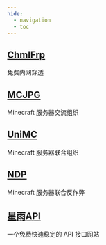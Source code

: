 ```yaml
---
hide:
  - navigation
  - toc
---
```

## [ChmlFrp](https://www.chmlfrp.cn/)
免费内网穿透
## [MCJPG](https://mcjpg.org/)
Minecraft 服务器交流组织
## [UniMC](https://www.unimc.homes/)
Minecraft 服务器联合组织
## [NDP](https://ndp.codewaves.cn/)
Minecraft 服务器联合反作弊
## [星雨API](https://xingyu.loveiu.cn/)
一个免费快速稳定的 API 接口网站